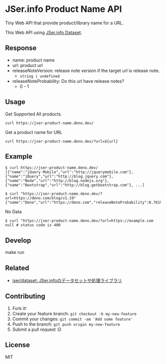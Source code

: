 # JSer.info Product Name API

Tiny Web API that provide product/library name for a URL.

This Web API using [JSer.info Dataset](https://github.com/jser/dataset).

## Response

- name: product name
- url: product url
- releaseNoteVersion: release note version if the target url is release note.
  - `string | undefined`
- releaseNoteProbability: Do this url have release notes?
    - 0 - 1

## Usage

Get Supported All products.

```
curl https://jser-product-name.deno.dev/
```

Get a product name for URL

```
curl https://jser-product-name.deno.dev/?url=${url}
```

## Example

```shell
$ curl https://jser-product-name.deno.dev/
[{"name":"jQuery Mobile","url":"http://jquerymobile.com"},{"name":"jQuery","url":"http://blog.jquery.com"},{"name":"Node","url":"http://blog.nodejs.org"},{"name":"Bootstrap","url":"http://blog.getbootstrap.com"}, ...]
```

```shell
$ curl "https://jser-product-name.deno.dev/?url=https://deno.com/blog/v1.19"
{"name":"Deno","url":"https://deno.com","releaseNoteProbability":0.7619047619047619,"releaseNoteVersion":"v1.19"}
```

No Data

```shell
$ curl "https://jser-product-name.deno.dev/?url=https://example.com
null # status code is 400
```

## Develop

  make run

## Related

- [jser/dataset: JSer.infoのデータセットや処理ライブラリ](https://github.com/jser/dataset)

## Contributing

1. Fork it!
2. Create your feature branch: `git checkout -b my-new-feature`
3. Commit your changes: `git commit -am 'Add some feature'`
4. Push to the branch: `git push origin my-new-feature`
5. Submit a pull request :D

## License

MIT
